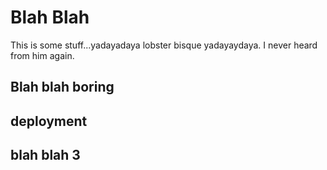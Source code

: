 # Blah Blah
This is some stuff...yadayadaya lobster bisque yadayaydaya. I never heard from him again.
## Blah blah boring

## deployment

## blah blah 3
